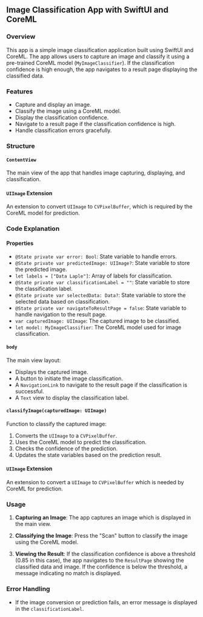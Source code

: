 ## Image Classification App with SwiftUI and CoreML

### Overview
This app is a simple image classification application built using SwiftUI and CoreML. The app allows users to capture an image and classify it using a pre-trained CoreML model (`MyImageClassifier`). If the classification confidence is high enough, the app navigates to a result page displaying the classified data.

### Features
- Capture and display an image.
- Classify the image using a CoreML model.
- Display the classification confidence.
- Navigate to a result page if the classification confidence is high.
- Handle classification errors gracefully.

### Structure

#### `ContentView`
The main view of the app that handles image capturing, displaying, and classification.

#### `UIImage` Extension
An extension to convert `UIImage` to `CVPixelBuffer`, which is required by the CoreML model for prediction.

### Code Explanation

#### Properties

- `@State private var error: Bool`: State variable to handle errors.
- `@State private var predictedImage: UIImage?`: State variable to store the predicted image.
- `let labels = ["Data Laple"]`: Array of labels for classification.
- `@State private var classificationLabel = ""`: State variable to store the classification label.
- `@State private var selectedData: Data?`: State variable to store the selected data based on classification.
- `@State private var navigateToResultPage = false`: State variable to handle navigation to the result page.
- `var capturedImage: UIImage`: The captured image to be classified.
- `let model: MyImageClassifier`: The CoreML model used for image classification.

#### `body`
The main view layout:
- Displays the captured image.
- A button to initiate the image classification.
- A `NavigationLink` to navigate to the result page if the classification is successful.
- A `Text` view to display the classification label.

#### `classifyImage(capturedImage: UIImage)`
Function to classify the captured image:
1. Converts the `UIImage` to a `CVPixelBuffer`.
2. Uses the CoreML model to predict the classification.
3. Checks the confidence of the prediction.
4. Updates the state variables based on the prediction result.

#### `UIImage` Extension
An extension to convert a `UIImage` to `CVPixelBuffer` which is needed by CoreML for prediction.

### Usage

1. **Capturing an Image**:
   The app captures an image which is displayed in the main view.

2. **Classifying the Image**:
   Press the "Scan" button to classify the image using the CoreML model.

3. **Viewing the Result**:
   If the classification confidence is above a threshold (0.85 in this case), the app navigates to the `ResultPage` showing the classified data and image. If the confidence is below the threshold, a message indicating no match is displayed.

### Error Handling
- If the image conversion or prediction fails, an error message is displayed in the `classificationLabel`.
